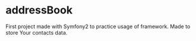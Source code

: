 # addressBook
First project made with Symfony2 to practice usage of framework.
Made to store Your contacts data. 
